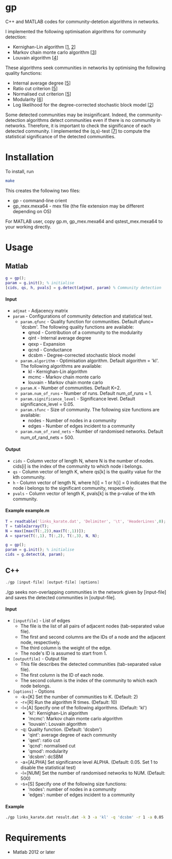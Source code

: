 # gp
C++ and MATLAB codes for community-detetion algorithms in networks.

I implemented the following optimisation algorithms for community detection:
 * Kernighan-Lin algorithm \[[1](https://en.wikipedia.org/wiki/Kernighan%E2%80%93Lin_algorithm), [2](https://journals.aps.org/pre/abstract/10.1103/PhysRevE.83.016107)\] 
 * Markov chain monte carlo algorithm \[[3](https://en.wikipedia.org/wiki/Markov_chain_Monte_Carlo)\] 
 * Louvain algorithm \[[4](http://iopscience.iop.org/article/10.1088/1742-5468/2008/10/P10008/meta)\]

These algorithms seek communities in networks by optimising the following quality functions: 
 * Internal average degree \[[5](http://www.tandfonline.com/doi/abs/10.1080/15427951.2009.10129177)\]
 * Ratio cut criterion \[[5](http://www.tandfonline.com/doi/abs/10.1080/15427951.2009.10129177)\]
 * Normalised cut criterion \[[5](http://www.tandfonline.com/doi/abs/10.1080/15427951.2009.10129177)\]
 * Modularity \[[6](http://www.pnas.org/content/103/23/8577)\]
 * Log likelihood for the degree-corrected stochastic block model \[[2](https://journals.aps.org/pre/abstract/10.1103/PhysRevE.83.016107)\]

Some detected communities may be insignificant.
Indeed, the community-detection algorithms detect communities even if there is no community in networks.
Therefore, it is important to check the significance of each detected community.
I implemented the (q,s)-test \[[7](https://arxiv.org/abs/1712.00298)\] to compute the statistical significance of the detected communities.  

# Installation

To install, run 

```bash 
make 
```


This creates the following two files:
 * gp - command-line crient
 * gp_mex.mexa64 - mex file (the file extension may be different depending on OS)

For MATLAB user, copy gp.m, gp_mex.mexa64 and qstest_mex.mexa64 to your working directly. 

# Usage

## Matlab
 
```Matlab
g = gp(); 
param = g.init(); % initialise
[cids, qs, h, pvals] = g.detect(adjmat, param) % Community detection
```
 
#### Input 

 * `adjmat` - Adjacency matrix
 * `param` - Configurations of community detection and statistical test. 
   * `param.qfunc` - Quality function for communities. Default qfunc= 'dcsbm'. The following quality functions are available:
     * qmod - Contribution of a community to the modularity 
     * qint - Internal average degree 
     * qexp - Expansion　
     * qcnd - Conductance
     * dcsbm - Degree-corrected stochastic block model
   * `param.algorithm` - Optimisation algorithm. Default algorithm = 'kl'. The following algorithms are available: 
     * kl - Kernighan-Lin algorithm 
     * mcmc - Markov chain monte carlo 
     * louvain - Markov chain monte carlo 
   * `param.K` - Number of communities. Default K=2. 
   * `param.num_of_runs` - Number of runs. Default num_of_runs = 1. 
   * `param.significance_level` - Significance level. Default significance_level = 0.05.
   * `param.sfunc` - Size of community. The following size functions are available:
     * nodes - Number of nodes in a community 
     * edges - Number of edges incident to a community 
   * `param.num_of_rand_nets` - Number of randomised networks. Default num_of_rand_nets = 500. 
　
  
#### Output 

 * `cids` - Column vector of length N, where N is the number of nodes. cids[i] is the index of the community to which node i belongs. 
 * `qs` - Column vector of length K, where qs[k] is the quality value for the kth community. 
 * `h` - Column vector of length N, where h[i] = 1 or h[i] = 0 indicates that the node i belongs to the significant community, respectively.  
 * `pvals` - Column vector of length K, pvals[k] is the p-value of the kth community.  
  
#### Example example.m
  
```Matlab
T = readtable('links_karate.dat', 'Delimiter', '\t', 'HeaderLines',0);
T = table2array(T);
N = max([max(T(:,2)),max(T(:,1))]);
A = sparse(T(:,1), T(:,2), T(:,3), N, N);

g = gp();
param = g.init(); % initialise
cids = g.detect(A, param);
```

## C++
 
``` c++
./gp [input-file] [output-file] [options]
```
 
./gp seeks non-overlapping communities in the network given by [input-file] and saves the detected communities in [output-file].

#### Input 
 
 * `[inputfile]` - List of edges 
   * The file is the list of all pairs of adjacent nodes (tab-separated value file).
   * The first and second columns are the IDs of a node and the adjacent node, respectively.
   * The third column is the weight of the edge.
   * The node's ID is assumed to start from 1.
 * `[outputfile]` - Output file 
   * This file describes the detected communities (tab-separated value file).
   * The first column is the ID of each node.
   * The second column is the index of the community to which each node belongs.
 * `[options]` - Options 
   * -k=[K] Set the number of communities to K. (Default: 2)
   * -r=[R] Run the algorithm R times. (Default: 10)
   * -l=[A] Specify one of the following algorithms. (Default: 'kl')
     * 'kl': Kernighan-Lin algorithm
     * 'mcmc': Markov chain monte carlo algorithm
     * 'louvain': Louvain algorithm 
   * -q: Quality function. (Default: 'dcsbm') 
	    - 'qint': average degree of each community
	    - 'qext': ratio cut
	    - 'qcnd': normalised cut
	    - 'qmod': modularity
	    - 'dcsbm': dcSBM
   * -a=[ALPHA] Set significance level ALPHA. (Default: 0.05. Set 1 to disable the statistical test)
   * -l=[NUM] Set the number of randomised networks to NUM. (Default: 500)
   * -s=[S] Specify one of the following size functions:
	    - 'nodes': number of nodes in a community
	    - 'edges': number of edges incident to a community
  
#### Example
  
```bash
./gp links_karate.dat result.dat -k 3 -a 'kl' -q 'dcsbm' -r 1 -a 0.05 
```


# Requirements

 * Matlab 2012 or later 

